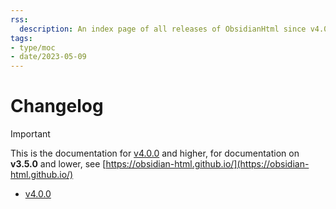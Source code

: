```yaml
---
rss:
  description: An index page of all releases of ObsidianHtml since v4.0.0
tags:
- type/moc
- date/2023-05-09
---
```

# Changelog   
   
>[!important]   
> This is the documentation for [v4.0.0](../Changelog/v4.0.0.md) and higher, for documentation on **v3.5.0** and lower, see [https://obsidian-html.github.io/](https://obsidian-html.github.io/)   
   
   
- [v4.0.0](../Changelog/v4.0.0.md)